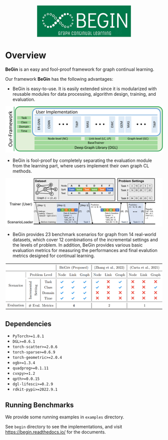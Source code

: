 <p align="center"><img src="https://github.com/ShinhwanKang/BeGin/raw/main/logo.png" height="100px" width="300px"></p>

# Overview

**BeGin** is an easy and fool-proof framework for graph continual learning.

Our framework **BeGin** has the following advantages:

- BeGin is easy-to-use. It is easily extended since it is modularized with reusable modules for data processing, algorithm design, training, and evaluation.

<p align="center"><img src="https://github.com/ShinhwanKang/BeGin/raw/main/static/framework.png" width="800px"></p>

- BeGin is fool-proof by completely separating the evaluation module from the learning part, where users implement their own graph CL methods.

<p align="center"><img src="https://github.com/ShinhwanKang/BeGin/raw/main/static/interaction.png" width="800px"></p>

- BeGin provides 23 benchmark scenarios for graph from 14 real-world datasets, which cover 12 combinations of the incremental settings and the levels of problem. In addition, BeGin provides various basic evaluation metrics for measuring the performances and final evalution metrics designed for continual learning.

<p align="center"><img src="https://github.com/ShinhwanKang/BeGin/raw/main/static/coverage.png" width="600px"></p>

 

## Dependencies
- `PyTorch>=1.8.1`
- `DGL>=0.6.1`
- `torch-scatter>=2.0.6`
- `torch-sparse>=0.6.9`
- `torch-geometric>=2.0.4`
- `ogb>=1.3.4`
- `quadprog>=0.1.11`
- `cvxpy>=1.2`
- `qpth>=0.0.15`
- `dgl-lifesci>=0.2.9`
- `rdkit-pypi>=2022.9.1`

## Running Benchmarks

We provide some running examples in `examples` directory.

See `begin` directory to see the implementations, and visit https://begin.readthedocs.io/ for the documents.


